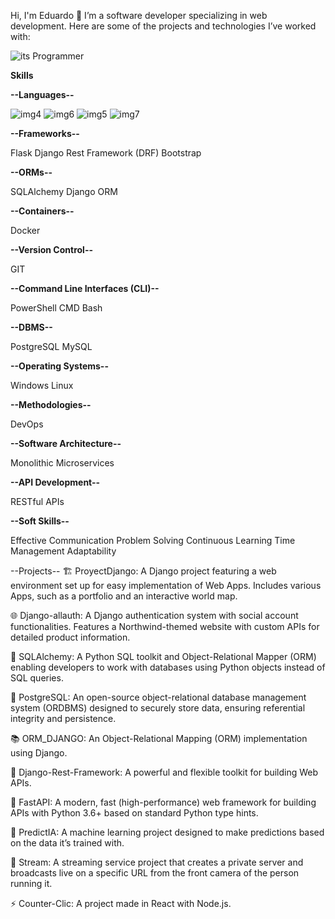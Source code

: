 Hi, I'm Eduardo 👋
I’m a software developer specializing in web development. Here are some of the projects and technologies I’ve worked with:

![its Programmer](https://images3.memedroid.com/images/UPLOADED983/62d8ffe1d7445.jpeg)

**Skills**

**--Languages--**

![img4](https://img.shields.io/badge/Python-FFD43B?style=for-the-badge&logo=python&logoColor=blue)
![img6](https://img.shields.io/badge/JavaScript-323330?style=for-the-badge&logo=javascript&logoColor=F7DF1E)
![img5](https://img.shields.io/badge/HTML5-E34F26?style=for-the-badge&logo=html5&logoColor=white)
![img7](https://img.shields.io/badge/CSS3-1572B6?style=for-the-badge&logo=css3&logoColor=whit)

**--Frameworks--**

Flask
Django Rest Framework (DRF)
Bootstrap

**--ORMs--**

SQLAlchemy
Django ORM

**--Containers--**

Docker

**--Version Control--**

GIT

**--Command Line Interfaces (CLI)--**

PowerShell
CMD
Bash

**--DBMS--**

PostgreSQL
MySQL

**--Operating Systems--**

Windows
Linux

**--Methodologies--**

DevOps

**--Software Architecture--**

Monolithic
Microservices

**--API Development--**

RESTful APIs

**--Soft Skills--**

Effective Communication
Problem Solving
Continuous Learning
Time Management
Adaptability



--Projects--
🏗️ ProyectDjango: A Django project featuring a web environment set up for easy implementation of Web Apps. Includes various Apps, such as a portfolio and an interactive world map.

🌐 Django-allauth: A Django authentication system with social account functionalities. Features a Northwind-themed website with custom APIs for detailed product information.

🚀 SQLAlchemy: A Python SQL toolkit and Object-Relational Mapper (ORM) enabling developers to work with databases using Python objects instead of SQL queries.

🧠 PostgreSQL: An open-source object-relational database management system (ORDBMS) designed to securely store data, ensuring referential integrity and persistence.

📚 ORM_DJANGO: An Object-Relational Mapping (ORM) implementation using Django.

💬 Django-Rest-Framework: A powerful and flexible toolkit for building Web APIs.

🚀 FastAPI: A modern, fast (high-performance) web framework for building APIs with Python 3.6+ based on standard Python type hints.

🧠 PredictIA: A machine learning project designed to make predictions based on the data it’s trained with.

🎥 Stream: A streaming service project that creates a private server and broadcasts live on a specific URL from the front camera of the person running it.

⚡ Counter-Clic: A project made in React with Node.js.
